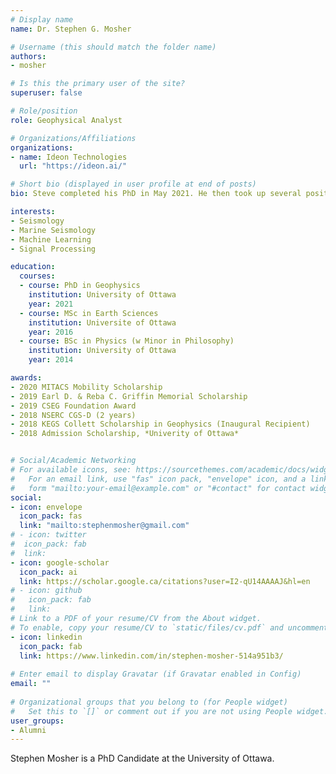 ```yaml
---
# Display name
name: Dr. Stephen G. Mosher

# Username (this should match the folder name)
authors:
- mosher

# Is this the primary user of the site?
superuser: false

# Role/position
role: Geophysical Analyst

# Organizations/Affiliations
organizations:
- name: Ideon Technologies
  url: "https://ideon.ai/"

# Short bio (displayed in user profile at end of posts)
bio: Steve completed his PhD in May 2021. He then took up several positions in data science and machine learning in various sectors. His research interests include Seismology, Marine Seismology, Machine Learning, Signal Processing.

interests:
- Seismology
- Marine Seismology
- Machine Learning
- Signal Processing

education:
  courses:
  - course: PhD in Geophysics
    institution: University of Ottawa
    year: 2021
  - course: MSc in Earth Sciences
    institution: Universite of Ottawa
    year: 2016
  - course: BSc in Physics (w Minor in Philosophy)
    institution: University of Ottawa
    year: 2014

awards:
- 2020 MITACS Mobility Scholarship
- 2019 Earl D. & Reba C. Griffin Memorial Scholarship
- 2019 CSEG Foundation Award 
- 2018 NSERC CGS-D (2 years)
- 2018 KEGS Collett Scholarship in Geophysics (Inaugural Recipient)
- 2018 Admission Scholarship, *Univerity of Ottawa*


# Social/Academic Networking
# For available icons, see: https://sourcethemes.com/academic/docs/widgets/#icons
#   For an email link, use "fas" icon pack, "envelope" icon, and a link in the
#   form "mailto:your-email@example.com" or "#contact" for contact widget.
social:
- icon: envelope
  icon_pack: fas
  link: "mailto:stephenmosher@gmail.com"  
# - icon: twitter
#  icon_pack: fab
#  link: 
- icon: google-scholar
  icon_pack: ai
  link: https://scholar.google.ca/citations?user=I2-qU14AAAAJ&hl=en
# - icon: github
#   icon_pack: fab
#   link: 
# Link to a PDF of your resume/CV from the About widget.
# To enable, copy your resume/CV to `static/files/cv.pdf` and uncomment the lines below.  
- icon: linkedin
  icon_pack: fab
  link: https://www.linkedin.com/in/stephen-mosher-514a951b3/
  
# Enter email to display Gravatar (if Gravatar enabled in Config)
email: ""
  
# Organizational groups that you belong to (for People widget)
#   Set this to `[]` or comment out if you are not using People widget.  
user_groups:
- Alumni
---
```


Stephen Mosher is a PhD Candidate at the University of Ottawa.

